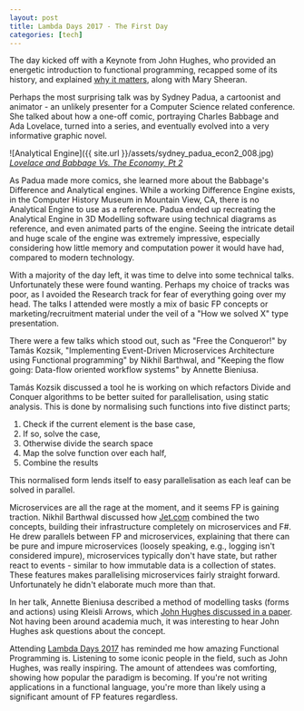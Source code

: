 ```yaml
---
layout: post
title: Lambda Days 2017 - The First Day
categories: [tech]
---
```


The day kicked off with a Keynote from John Hughes, who provided an
energetic introduction to functional programming, recapped some of its
history, and explained [why it matters][WhyFP], along with Mary Sheeran.

Perhaps the most surprising talk was by Sydney Padua, a cartoonist and
animator - an unlikely presenter for a Computer Science related
conference. She talked about how a one-off comic, portraying Charles
Babbage and Ada Lovelace, turned into a series, and eventually evolved
into a very informative graphic novel.

![Analytical Engine]({{ site.url }}/assets/sydney_padua_econ2_008.jpg)
*[Lovelace and Babbage Vs. The Economy, Pt 2][BabbagePt2]*

As Padua made more comics, she learned more about the Babbage's
Difference and Analytical engines. While a working Difference Engine
exists, in the Computer History Museum in Mountain View, CA, there is no
Analytical Engine to use as a reference. Padua ended up recreating the
Analytical Engine in 3D Modelling software using technical diagrams as
reference, and even animated parts of the engine. Seeing the intricate
detail and huge scale of the engine was extremely impressive, especially
considering how little memory and computation power it would have had,
compared to modern technology.

With a majority of the day left, it was time to delve into some
technical talks. Unfortunately these were found wanting. Perhaps my
choice of tracks was poor, as I avoided the Research track for fear of
everything going over my head. The talks I attended were mostly a mix of
basic FP concepts or marketing/recruitment material under the veil of
a "How we solved X" type presentation.

There were a few talks which stood out, such as "Free the Conqueror!" by
Tamás Kozsik, "Implementing Event-Driven Microservices Architecture
using Functional programming" by Nikhil Barthwal, and "Keeping the flow
going: Data-flow oriented workflow systems" by Annette Bieniusa.

Tamás Kozsik discussed a tool he is working on which refactors Divide
and Conquer algorithms to be better suited for parallelisation, using
static analysis. This is done by normalising such functions into five
distinct parts;

 1. Check if the current element is the base case,
 2. If so, solve the case,
 2. Otherwise divide the search space
 3. Map the solve function over each half,
 5. Combine the results

This normalised form lends itself to easy parallelisation as each leaf
can be solved in parallel.

Microservices are all the rage at the moment, and it seems FP is gaining
traction. Nikhil Barthwal discussed how [Jet.com](http://www.jet.com)
combined the two concepts, building their infrastructure completely on
microservices and F#. He drew parallels between FP and microservices,
explaining that there can be pure and impure microservices (loosely
speaking, e.g., logging isn't considered impure), microservices
typically don't have state, but rather react to events - similar to how
immutable data is a collection of states. These features makes
parallelising microservices fairly straight forward. Unfortunately he
didn't elaborate much more than that.

In her talk, Annette Bieniusa described a method of modelling tasks
(forms and actions) using Kleisli Arrows, which [John Hughes discussed in
a paper][Arrows]. Not having been around academia much, it was
interesting to hear John Hughes ask questions about the concept.

Attending [Lambda Days 2017][LambdaDays] has reminded me how amazing
Functional Programming is. Listening to some iconic people in the
field, such as John Hughes, was really inspiring. The amount of
attendees was comforting, showing how popular the paradigm is becoming.
If you're not writing applications in a functional language, you're more
than likely using a significant amount of FP features regardless.

[2DGoggles]: http://sydneypadua.com/2dgoggles/
[Arrows]: http://www.cse.chalmers.se/~rjmh/afp-arrows.pdf
[BabbagePt2]: http://sydneypadua.com/2dgoggles/lovelace-and-babbage-vs-the-economy-pt-2/
[LambdaDays]: http://www.lambdadays.org/lambdadays2017
[WhyFP]: http://www.cse.chalmers.se/~rjmh/Papers/whyfp.html
